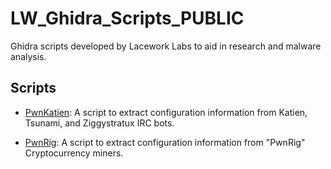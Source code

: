 # LW_Ghidra_Scripts_PUBLIC
Ghidra scripts developed by Lacework Labs to aid in research and malware analysis.

## Scripts
* [PwnKatien](./ghidra_scripts/PwnKatien.java): A script to extract configuration information from Katien,
  Tsunami, and Ziggystratux IRC bots.

* [PwnRig](./ghidra_scripts/PwnRigID.java): A script to extract configuration information from "PwnRig" Cryptocurrency miners.
